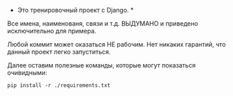 * Это тренировочный проект с Django. *

Все имена, наименованя, связи и т.д. ВЫДУМАНО и приведено исключительно для примера.

Любой коммит может оказаться НЕ рабочим. Нет никаких гарантий, что данный проект легко запуститься.

Далее оставим полезные команды, которые могут показаться очивидными:

    pip install -r ./requirements.txt
